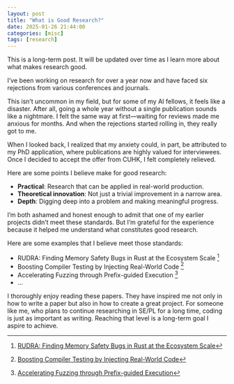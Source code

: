 ```yaml
---
layout: post
title: "What is Good Research?"
date: 2025-01-26 21:44:00
categories: [misc]
tags: [research]
---
```


This is a long-term post. It will be updated over time as I learn more about what makes research good.

<!--more-->

I’ve been working on research for over a year now and have faced six rejections from various conferences and journals. 

This isn’t uncommon in my field, but for some of my AI fellows, it feels like a disaster. After all, going a whole year without a single publication sounds like a nightmare. I felt the same way at first—waiting for reviews made me anxious for months. And when the rejections started rolling in, they really got to me. 

When I looked back, I realized that my anxiety could, in part, be attributed to my PhD application, where publications are highly valued for interviewees. Once I decided to accept the offer from CUHK, I felt completely relieved.

Here are some points I believe make for good research:

- **Practical**: Research that can be applied in real-world production.
- **Theoretical innovation**: Not just a trivial improvement in a narrow area.
- **Depth**: Digging deep into a problem and making meaningful progress.

I’m both ashamed and honest enough to admit that one of my earlier projects didn’t meet these standards. But I’m grateful for the experience because it helped me understand what constitutes good research. 

Here are some examples that I believe meet those standards:

- RUDRA: Finding Memory Safety Bugs in Rust at the Ecosystem Scale [^1]
- Boosting Compiler Testing by Injecting Real-World Code [^2]
- Accelerating Fuzzing through Prefix-guided Execution [^3]
- ...

[^1]: [RUDRA: Finding Memory Safety Bugs in Rust at the Ecosystem Scale](https://dl.acm.org/doi/10.1145/3477132.3483570)
[^2]: [Boosting Compiler Testing by Injecting Real-World Code](https://dl.acm.org/doi/10.1145/3656386)
[^3]: [Accelerating Fuzzing through Prefix-guided Execution](https://dl.acm.org/doi/10.1145/3586027)

I thoroughly enjoy reading these papers. They have inspired me not only in how to write a paper but also in how to create a great project. For someone like me, who plans to continue researching in SE/PL for a long time, coding is just as important as writing. Reaching that level is a long-term goal I aspire to achieve. 
